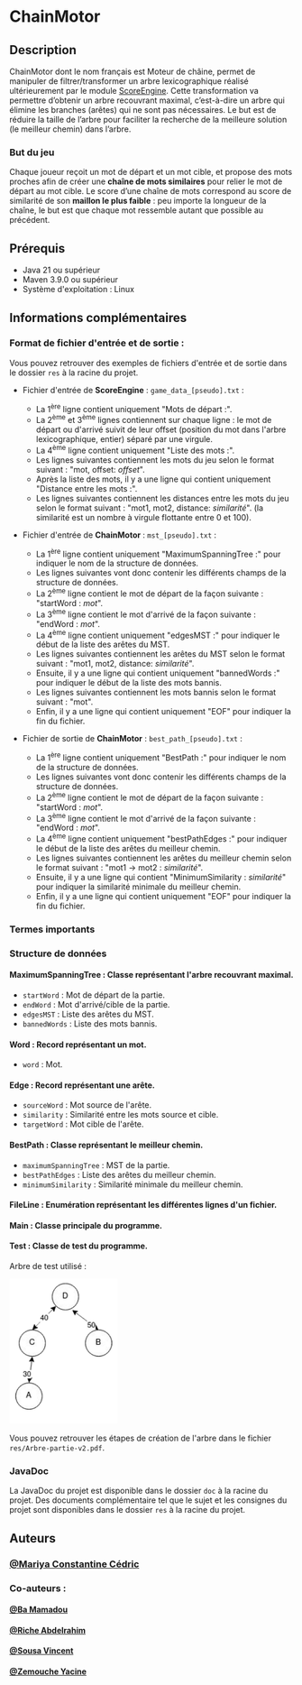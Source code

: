 # ChainMotor

## Description

ChainMotor dont le nom français est Moteur de châine, permet de manipuler de filtrer/transformer un arbre lexicographique réalisé ultérieurement par le module [ScoreEngine]().
Cette transformation va permettre d’obtenir un arbre recouvrant maximal, c’est-à-dire un arbre qui élimine les branches (arêtes) qui ne sont pas nécessaires.
Le but est de réduire la taille de l’arbre pour faciliter la recherche de la meilleure solution (le meilleur chemin) dans l’arbre.

### But du jeu

Chaque joueur reçoit un mot de départ et un mot cible, et propose des mots proches afin de créer une **chaîne de mots similaires** pour relier le mot de départ au mot cible.
Le score d’une chaîne de mots correspond au score de similarité de son **maillon le plus faible** : peu importe la longueur de la chaîne, le but est que chaque mot ressemble autant que possible au précédent.

## Prérequis

- Java 21 ou supérieur
- Maven 3.9.0 ou supérieur
- Système d'exploitation : Linux

## Informations complémentaires

### Format de fichier d'entrée et de sortie :

Vous pouvez retrouver des exemples de fichiers d'entrée et de sortie dans le dossier `res` à la racine du projet.

- Fichier d'entrée de **ScoreEngine** : `game_data_[pseudo].txt` :
    - La 1<sup>ère</sup> ligne contient uniquement "Mots de départ :".
    - La 2<sup>ème</sup> et 3<sup>ème</sup> lignes contiennent sur chaque ligne : le mot de départ ou d'arrivé suivit de leur offset (position du mot dans l'arbre lexicographique, entier) séparé par une virgule.
    - La 4<sup>ème</sup> ligne contient uniquement "Liste des mots :".
    - Les lignes suivantes contiennent les mots du jeu selon le format suivant : "mot, offset: _offset_".
    - Après la liste des mots, il y a une ligne qui contient uniquement "Distance entre les mots :".
    - Les lignes suivantes contiennent les distances entre les mots du jeu selon le format suivant : "mot1, mot2, distance: _similarité_". (la similarité est un nombre à virgule flottante entre 0 et 100).

- Fichier d'entrée de **ChainMotor** : `mst_[pseudo].txt` :
    - La 1<sup>ère</sup> ligne contient uniquement "MaximumSpanningTree :" pour indiquer le nom de la structure de données.
    - Les lignes suivantes vont donc contenir les différents champs de la structure de données.
    - La 2<sup>ème</sup> ligne contient le mot de départ de la façon suivante : "startWord : _mot_".
    - La 3<sup>ème</sup> ligne contient le mot d'arrivé de la façon suivante : "endWord : _mot_".
    - La 4<sup>ème</sup> ligne contient uniquement "edgesMST :" pour indiquer le début de la liste des arêtes du MST.
    - Les lignes suivantes contiennent les arêtes du MST selon le format suivant : "mot1, mot2, distance: _similarité_".
    - Ensuite, il y a une ligne qui contient uniquement "bannedWords :" pour indiquer le début de la liste des mots bannis.
    - Les lignes suivantes contiennent les mots bannis selon le format suivant : "mot".
    - Enfin, il y a une ligne qui contient uniquement "EOF" pour indiquer la fin du fichier.

- Fichier de sortie de **ChainMotor** : `best_path_[pseudo].txt` :
    - La 1<sup>ère</sup> ligne contient uniquement "BestPath :" pour indiquer le nom de la structure de données.
    - Les lignes suivantes vont donc contenir les différents champs de la structure de données.
    - La 2<sup>ème</sup> ligne contient le mot de départ de la façon suivante : "startWord : _mot_".
    - La 3<sup>ème</sup> ligne contient le mot d'arrivé de la façon suivante : "endWord : _mot_".
    - La 4<sup>ème</sup> ligne contient uniquement "bestPathEdges :" pour indiquer le début de la liste des arêtes du meilleur chemin.
    - Les lignes suivantes contiennent les arêtes du meilleur chemin selon le format suivant : "mot1 -> mot2 : _similarité_".
    - Ensuite, il y a une ligne qui contient "MinimumSimilarity : _similarité_" pour indiquer la similarité minimale du meilleur chemin.
    - Enfin, il y a une ligne qui contient uniquement "EOF" pour indiquer la fin du fichier.

### Termes importants



### Structure de données

#### MaximumSpanningTree : Classe représentant l'arbre recouvrant maximal.

- `startWord` : Mot de départ de la partie.
- `endWord` : Mot d'arrivé/cible de la partie.
- `edgesMST` : Liste des arêtes du MST.
- `bannedWords` : Liste des mots bannis.

#### Word : Record représentant un mot.

- `word` : Mot.

#### Edge : Record représentant une arête.

- `sourceWord` : Mot source de l'arête.
- `similarity` : Similarité entre les mots source et cible.
- `targetWord` : Mot cible de l'arête.

#### BestPath : Classe représentant le meilleur chemin.

- `maximumSpanningTree` : MST de la partie.
- `bestPathEdges` : Liste des arêtes du meilleur chemin.
- `minimumSimilarity` : Similarité minimale du meilleur chemin.

#### FileLine : Enumération représentant les différentes lignes d'un fichier.

#### Main : Classe principale du programme.

#### Test : Classe de test du programme.

Arbre de test utilisé :

![img.png](res/img.png)

Vous pouvez retrouver les étapes de création de l'arbre dans le fichier `res/Arbre-partie-v2.pdf`.


### JavaDoc

La JavaDoc du projet est disponible dans le dossier `doc` à la racine du projet.
Des documents complémentaire tel que le sujet et les consignes du projet sont disponibles dans le dossier `res` à la racine du projet.

## Auteurs

### [@Mariya Constantine Cédric](https://github.com/cedric-mc/)

### Co-auteurs :

#### [@Ba Mamadou](https://github.com/mamadou186/)

#### [@Riche Abdelrahim](https://github.com/Abdelrahim-Riche/)

#### [@Sousa Vincent](https://github.com/VincentSousa/)

#### [@Zemouche Yacine](https://github.com/Yacine771/)
